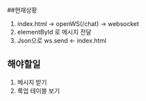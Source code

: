 ##현재상황
1. index.html -> openWS(/chat) -> websocket
2. elementById 로 메시지 전달
3. Json으로 ws.send <- index.html

## 해야할일
1. 메시지 받기
2. 룩업 테이블 보기
